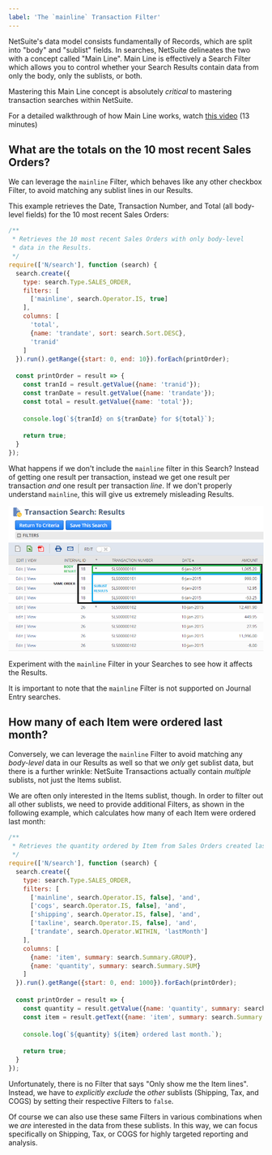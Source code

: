 ```yaml
---
label: 'The `mainline` Transaction Filter'
---
```


NetSuite's data model consists fundamentally of Records, which are split into "body" and "sublist" fields. In 
searches, NetSuite delineates the two with a concept called "Main Line". Main Line is effectively a Search Filter 
which allows you to control whether your Search Results contain data from only the body, only the sublists, or both.

Mastering this Main Line concept is absolutely *critical* to mastering transaction searches within NetSuite.

For a detailed walkthrough of how Main Line works, watch
[this video](https://youtu.be/msNttISYovo&sub_confirmation=1) (13 minutes)

## What are the totals on the 10 most recent Sales Orders?

We can leverage the `mainline` Filter, which behaves like any other checkbox Filter, to avoid matching any sublist 
lines in our Results.

This example retrieves the Date, Transaction Number, and Total (all body-level fields) for the 10 most recent Sales 
Orders:

```javascript
/**
 * Retrieves the 10 most recent Sales Orders with only body-level
 * data in the Results.
 */
require(['N/search'], function (search) {
  search.create({
    type: search.Type.SALES_ORDER,
    filters: [
      ['mainline', search.Operator.IS, true]
    ],
    columns: [
      'total',
      {name: 'trandate', sort: search.Sort.DESC},
      'tranid'
    ]
  }).run().getRange({start: 0, end: 10}).forEach(printOrder);
  
  const printOrder = result => {
    const tranId = result.getValue({name: 'tranid'});
    const tranDate = result.getValue({name: 'trandate'});
    const total = result.getValue({name: 'total'});
    
    console.log(`${tranId} on ${tranDate} for ${total}`);
    
    return true;
  }
});
```

What happens if we don't include the `mainline` filter in this Search? Instead of getting one result per transaction,
instead we get one result per transaction *and* one result per transaction *line*. If we don't properly understand 
`mainline`, this will give us extremely misleading Results.

![Default Search Results](/assets/img/mainline.png)

Experiment with the `mainline` Filter in your Searches to see how it affects the Results.

It is important to note that the `mainline` Filter is not supported on Journal Entry searches.

## How many of each Item were ordered last month?

Conversely, we can leverage the `mainline` Filter to avoid matching any *body-level* data in our Results as well so 
that we *only* get sublist data, but there is a further wrinkle: NetSuite Transactions actually contain *multiple* 
sublists, not just the Items sublist.

We are often only interested in the Items sublist, though. In order to filter out all other sublists, we need to 
provide additional Filters, as shown in the following example, which calculates how many of each Item were ordered 
last month:

```javascript
/**
 * Retrieves the quantity ordered by Item from Sales Orders created last month.
 */
require(['N/search'], function (search) {
  search.create({
    type: search.Type.SALES_ORDER,
    filters: [
      ['mainline', search.Operator.IS, false], 'and',
      ['cogs', search.Operator.IS, false], 'and',
      ['shipping', search.Operator.IS, false], 'and',
      ['taxline', search.Operator.IS, false], 'and',
      ['trandate', search.Operator.WITHIN, 'lastMonth']
    ],
    columns: [
      {name: 'item', summary: search.Summary.GROUP},
      {name: 'quantity', summary: search.Summary.SUM}
    ]
  }).run().getRange({start: 0, end: 1000}).forEach(printOrder);
  
  const printOrder = result => {
    const quantity = result.getValue({name: 'quantity', summary: search.Summary.SUM});
    const item = result.getText({name: 'item', summary: search.Summary.GROUP});
    
    console.log(`${quantity} ${item} ordered last month.`);
    
    return true;
  }
});
```

Unfortunately, there is no Filter that says "Only show me the Item lines". Instead, we have to *explicitly exclude* 
the *other* sublists (Shipping, Tax, and COGS) by setting their respective Filters to `false`.

Of course we can also use these same Filters in various combinations when we *are* interested in the data from these 
sublists. In this way, we can focus specifically on Shipping, Tax, or COGS for highly targeted reporting and analysis.
